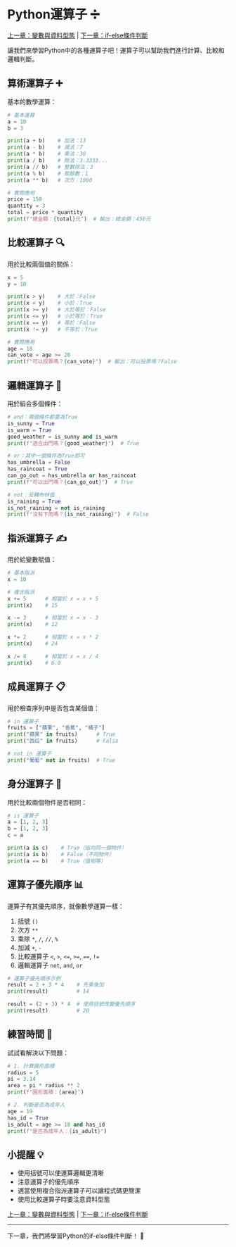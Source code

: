# Python運算子 ➗

[上一章：變數與資料型態](004_變數與資料型態.md) | [下一章：if-else條件判斷](006_if-else條件判斷.md)

讓我們來學習Python中的各種運算子吧！運算子可以幫助我們進行計算、比較和邏輯判斷。

## 算術運算子 ➕

基本的數學運算：

```python
# 基本運算
a = 10
b = 3

print(a + b)    # 加法：13
print(a - b)    # 減法：7
print(a * b)    # 乘法：30
print(a / b)    # 除法：3.3333...
print(a // b)   # 整數除法：3
print(a % b)    # 取餘數：1
print(a ** b)   # 次方：1000

# 實際應用
price = 150
quantity = 3
total = price * quantity
print(f"總金額：{total}元")  # 輸出：總金額：450元
```

## 比較運算子 🔍

用於比較兩個值的關係：

```python
x = 5
y = 10

print(x > y)    # 大於：False
print(x < y)    # 小於：True
print(x >= y)   # 大於等於：False
print(x <= y)   # 小於等於：True
print(x == y)   # 等於：False
print(x != y)   # 不等於：True

# 實際應用
age = 18
can_vote = age >= 20
print(f"可以投票嗎？{can_vote}")  # 輸出：可以投票嗎？False
```

## 邏輯運算子 🔀

用於組合多個條件：

```python
# and：兩個條件都要為True
is_sunny = True
is_warm = True
good_weather = is_sunny and is_warm
print(f"適合出門嗎？{good_weather}")  # True

# or：其中一個條件為True即可
has_umbrella = False
has_raincoat = True
can_go_out = has_umbrella or has_raincoat
print(f"可以出門嗎？{can_go_out}")  # True

# not：反轉布林值
is_raining = True
is_not_raining = not is_raining
print(f"沒有下雨嗎？{is_not_raining}")  # False
```

## 指派運算子 ✍️

用於給變數賦值：

```python
# 基本指派
x = 10

# 複合指派
x += 5      # 相當於 x = x + 5
print(x)    # 15

x -= 3      # 相當於 x = x - 3
print(x)    # 12

x *= 2      # 相當於 x = x * 2
print(x)    # 24

x /= 4      # 相當於 x = x / 4
print(x)    # 6.0
```

## 成員運算子 📋

用於檢查序列中是否包含某個值：

```python
# in 運算子
fruits = ["蘋果", "香蕉", "橘子"]
print("蘋果" in fruits)      # True
print("西瓜" in fruits)      # False

# not in 運算子
print("葡萄" not in fruits)  # True
```

## 身分運算子 🎯

用於比較兩個物件是否相同：

```python
# is 運算子
a = [1, 2, 3]
b = [1, 2, 3]
c = a

print(a is c)    # True（指向同一個物件）
print(a is b)    # False（不同物件）
print(a == b)    # True（值相等）
```

## 運算子優先順序 📊

運算子有其優先順序，就像數學運算一樣：

1. 括號 `()`
2. 次方 `**`
3. 乘除 `*`, `/`, `//`, `%`
4. 加減 `+`, `-`
5. 比較運算子 `<`, `>`, `<=`, `>=`, `==`, `!=`
6. 邏輯運算子 `not`, `and`, `or`

```python
# 運算子優先順序示例
result = 2 + 3 * 4    # 先乘後加
print(result)         # 14

result = (2 + 3) * 4  # 使用括號改變優先順序
print(result)         # 20
```

## 練習時間 💪

試試看解決以下問題：

```python
# 1. 計算圓形面積
radius = 5
pi = 3.14
area = pi * radius ** 2
print(f"圓形面積：{area}")

# 2. 判斷是否為成年人
age = 19
has_id = True
is_adult = age >= 18 and has_id
print(f"是否為成年人：{is_adult}")
```

## 小提醒 💡

- 使用括號可以使運算邏輯更清晰
- 注意運算子的優先順序
- 適當使用複合指派運算子可以讓程式碼更簡潔
- 使用比較運算子時要注意資料型態

[上一章：變數與資料型態](004_變數與資料型態.md) | [下一章：if-else條件判斷](006_if-else條件判斷.md)

---
下一章，我們將學習Python的if-else條件判斷！ 🚀 